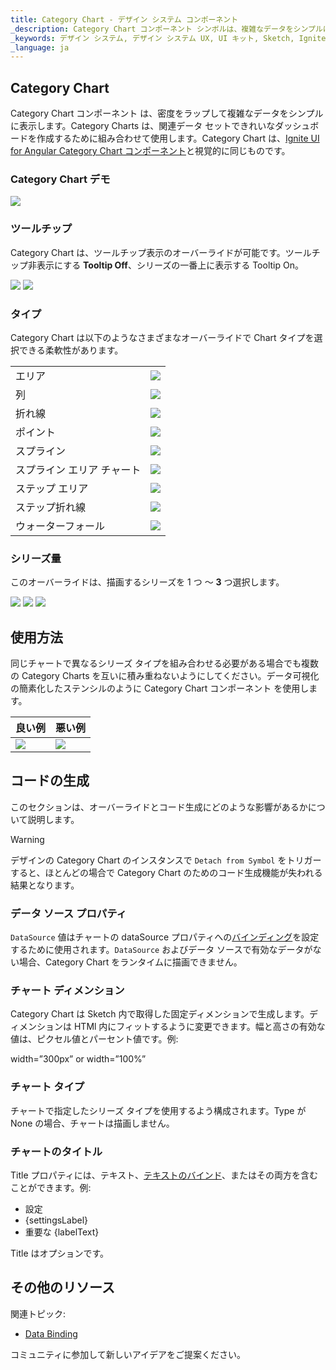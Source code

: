 ```yaml
---
title: Category Chart - デザイン システム コンポーネント
_description: Category Chart コンポーネント シンボルは、複雑なデータをシンプルに表示します。
_keywords: デザイン システム, デザイン システム UX, UI キット, Sketch, Ignite UI for Angular, Sketch to Angular, Angular, Angular デザイン システム, Sketch からコードをエクスポート, Angular 用のデザイン キット, Sketch HTML, Sketch to HTML, Sketch UI キット
_language: ja
---
```


## Category Chart

Category Chart コンポーネント は、密度をラップして複雑なデータをシンプルに表示します。Category Charts は、関連データ セットできれいなダッシュボードを作成するために組み合わせて使用します。Category Chart は、[Ignite UI for Angular Category Chart コンポーネント](https://jp.infragistics.com/products/ignite-ui-angular/angular/components/categorychart.html)と視覚的に同じものです。

### Category Chart デモ

<img class="responsive-img" src="../images/chart_category_demo.png" srcset="../images/chart_category_demo@2x.png 2x" />

### ツールチップ

Category Chart は、ツールチップ表示のオーバーライドが可能です。ツールチップ非表示にする **Tooltip Off**、シリーズの一番上に表示する Tooltip On。

<img class="responsive-img" src="../images/chart_category_tooltip-off.png" srcset="../images/chart_category_tooltip-off@2x.png 2x" />
<img class="responsive-img" src="../images/chart_category_tooltip-on.png" srcset="../images/chart_category_tooltip-on@2x.png 2x" />

### タイプ

Category Chart は以下のようなさまざまなオーバーライドで Chart タイプを選択できる柔軟性があります。

|             |                                                                                                                |
| ----------- | -------------------------------------------------------------------------------------------------------------- |
| エリア        |<img class="responsive-img" src="../images/chart_category_area.png" srcset="../images/chart_category_area@2x.png 2x" />               |
| 列      |<img class="responsive-img" src="../images/chart_category_column.png" srcset="../images/chart_category_column@2x.png 2x" />           |
| 折れ線        |<img class="responsive-img" src="../images/chart_category_line.png" srcset="../images/chart_category_line@2x.png 2x" />               |
| ポイント       |<img class="responsive-img" src="../images/chart_category_point.png" srcset="../images/chart_category_point@2x.png 2x" />             |
| スプライン      |<img class="responsive-img" src="../images/chart_category_spline.png" srcset="../images/chart_category_spline@2x.png 2x" />           |
| スプライン エリア チャート|<img class="responsive-img" src="../images/chart_category_spline-area.png" srcset="../images/chart_category_spline-area@2x.png 2x" /> |
| ステップ エリア   |<img class="responsive-img" src="../images/chart_category_step-area.png" srcset="../images/chart_category_step-area@2x.png 2x" />     |
| ステップ折れ線   |<img class="responsive-img" src="../images/chart_category_step-line.png" srcset="../images/chart_category_step-line@2x.png 2x" />     |
| ウォーターフォール   |<img class="responsive-img" src="../images/chart_category_waterfall.png" srcset="../images/chart_category_waterfall@2x.png 2x" />     |

### シリーズ量

このオーバーライドは、描画するシリーズを 1 つ ～ **3** つ選択します。

<img class="responsive-img" src="../images/chart_category_one_series.png" srcset="../images/chart_category_one_series@2x.png 2x" />
<img class="responsive-img" src="../images/chart_category_two_series.png" srcset="../images/chart_category_two_series@2x.png 2x" />
<img class="responsive-img" src="../images/chart_category_three_series.png" srcset="../images/chart_category_three_series@2x.png 2x" />

## 使用方法

同じチャートで異なるシリーズ タイプを組み合わせる必要がある場合でも複数の Category Charts を互いに積み重ねないようにしてください。データ可視化の簡素化したステンシルのように Category Chart コンポーネント を使用します。

| 良い例                                                                                             |悪い例                                                                                              |
| ---------------------------------------------------------------------------------------------- | -------------------------------------------------------------------------------------------------- |
| <img class="responsive-img" src="../images/chart_category_do1.png" srcset="../images/chart_category_do1@2x.png 2x" />|<img class="responsive-img" src="../images/chart_category_dont1.png" srcset="../images/chart_category_dont1@2x.png 2x" /> |

## コードの生成

このセクションは、オーバーライドとコード生成にどのような影響があるかについて説明します。

> [!WARNING]
> デザインの Category Chart のインスタンスで `Detach from Symbol` をトリガーすると、ほとんどの場合で Category Chart のためのコード生成機能が失われる結果となります。

### データ ソース プロパティ

`DataSource` 値はチャートの dataSource プロパティへの[バインディング](../codegen/data-binding.md)を設定するために使用されます。`DataSource` およびデータ ソースで有効なデータがない場合、Category Chart をランタイムに描画できません。

### チャート ディメンション

Category Chart は Sketch 内で取得した固定ディメンションで生成します。ディメンションは HTMl 内にフィットするように変更できます。幅と高さの有効な値は、ピクセル値とパーセント値です。例:

width=”300px” or width=”100%”

### チャート タイプ

チャートで指定したシリーズ タイプを使用するよう構成されます。Type が None の場合、チャートは描画しません。

### チャートのタイトル

Title プロパティには、テキスト、[テキストのバインド](../codegen/data-binding.md)、またはその両方を含むことができます。例:

- 設定
- {settingsLabel}
- 重要な {labelText}

Title はオプションです。

## その他のリソース

関連トピック:

- [Data Binding](../codegen/data-binding.md)
  <div class="divider--half"></div>

コミュニティに参加して新しいアイデアをご提案ください。


